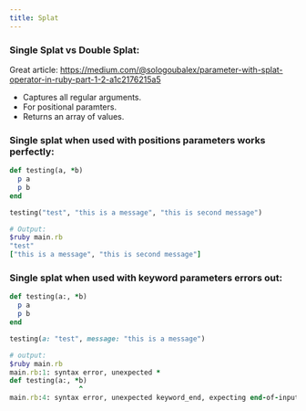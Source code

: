 ```yaml
---
title: Splat
---
```


### Single Splat vs Double Splat:
Great article:
https://medium.com/@sologoubalex/parameter-with-splat-operator-in-ruby-part-1-2-a1c2176215a5


- Captures all regular arguments.
- For positional paramters.
- Returns an array of values.

### Single splat when used with positions parameters works perfectly:
```rb
def testing(a, *b)
  p a
  p b
end

testing("test", "this is a message", "this is second message")

# Output:
$ruby main.rb
"test"
["this is a message", "this is second message"]
```

### Single splat when used with keyword parameters errors out:

```rb
def testing(a:, *b)
  p a
  p b
end

testing(a: "test", message: "this is a message")

# output:
$ruby main.rb
main.rb:1: syntax error, unexpected *
def testing(a:, *b)
                 ^
main.rb:4: syntax error, unexpected keyword_end, expecting end-of-input
```

